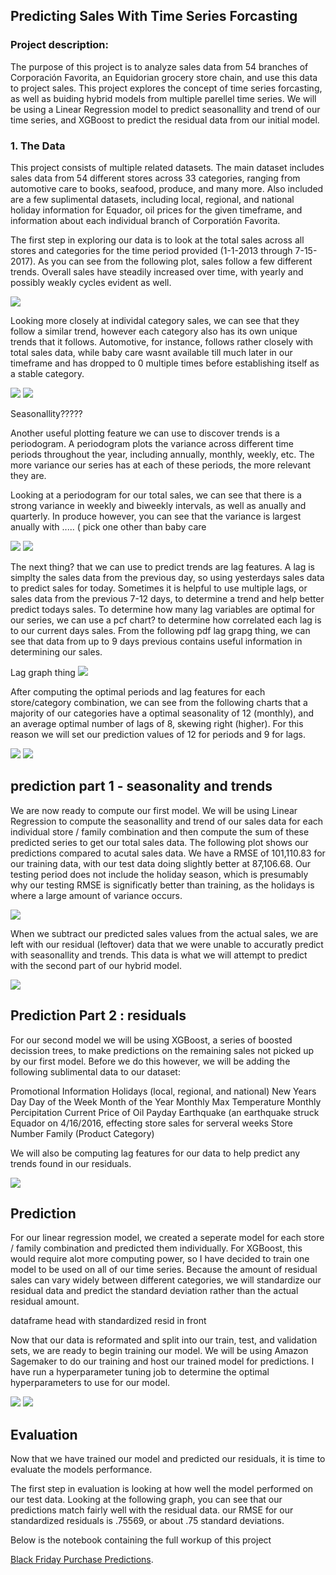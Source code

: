 ## Predicting Sales With Time Series Forcasting  

### Project description:

The purpose of this project is to analyze sales data from 54 branches of Corporación Favorita, an Equidorian grocery store chain, and use this data to project sales. This project explores the concept of time series forcasting, as well as buiding hybrid models from multiple parellel time series. We will be using a Linear Regression model to predict seasonallity and trend of our time series, and XGBoost to predict the residual data from our initial model. 

### 1. The Data

This project consists of multiple related datasets. The main dataset includes sales data from 54 different stores across 33 categories, ranging from  automotive care to books, seafood, produce, and many more. Also included are a few suplimental datasets, including local, regional, and national holiday information for Equador, oil prices for the given timeframe, and information about each individual branch of Corporatión Favorita. 

The first step in exploring our data is to look at the total sales across all stores and categories for the time period provided (1-1-2013 through 7-15-2017). As you can see from the following plot, sales follow a few different trends. Overall sales have steadily increased over time, with yearly and possibly weakly cycles evident as well. 


<img src="https://github.com/ksivitz/ksivitz.github.io/blob/35e0b03c7766f3005e2ea24740ca5bdd523bc0f4/images/sales/total-sales-plot.PNG?raw=true"/>

Looking more closely at individal category sales, we can see that they follow a similar trend, however each category also has its own unique trends that it follows. Automotive, for instance, follows rather closely with total sales data, while baby care wasnt available till much later in our timeframe and has dropped to 0 multiple times before establishing itself as a stable category.

<img src="https://github.com/ksivitz/ksivitz.github.io/blob/35e0b03c7766f3005e2ea24740ca5bdd523bc0f4/images/sales/total-sales-automotive.PNG?raw=true"/>

<img src="https://github.com/ksivitz/ksivitz.github.io/blob/35e0b03c7766f3005e2ea24740ca5bdd523bc0f4/images/sales/total-sales-babycare.PNG?raw=true"/>


Seasonallity?????

Another useful plotting feature we can use to discover trends is a periodogram. A periodogram plots the variance across different time periods throughout the year, including annually, monthly, weekly, etc. The more variance our series has at each of these periods, the more relevant they are.

Looking at a periodogram for our total sales, we can see that there is a strong variance in weekly and biweekly intervals, as well as anually and quarterly. In produce however, you can see that the variance is largest anually with ..... ( pick one other than baby care


<img src="https://github.com/ksivitz/ksivitz.github.io/blob/35e0b03c7766f3005e2ea24740ca5bdd523bc0f4/images/sales/total-sales-periodogram.PNG?raw=true"/>
<img src="https://github.com/ksivitz/ksivitz.github.io/blob/35e0b03c7766f3005e2ea24740ca5bdd523bc0f4/images/sales/produce-periodogram.PNG?raw=true"/>


The next thing? that we can use to predict trends are lag features. A lag is simplty the sales data from the previous day, so using yesterdays sales data to predict sales for today. Sometimes it is helpful to use multiple lags, or sales data from the previous 7-12 days, to determine a trend and help better predict todays sales. To determine how many lag variables are optimal for our series, we can use a pcf chart? to determine how correlated each lag is to our current days sales. From the following pdf lag grapg thing, we can see that data from up to 9 days previous contains useful information in determining our sales.

Lag graph thing
<img src="https://github.com/ksivitz/ksivitz.github.io/blob/35e0b03c7766f3005e2ea24740ca5bdd523bc0f4/images/sales/lag-graph.PNG?raw=true"/>


After computing the optimal periods and lag features for each store/category combination, we can see from the following charts that a majority of our categories have a optimal seasonality of 12 (monthly), and an average optimal number of lags of 8, skewing right (higher). For this reason we will set our prediction values of 12 for periods and 9 for lags. 


<img src="https://github.com/ksivitz/ksivitz.github.io/blob/35e0b03c7766f3005e2ea24740ca5bdd523bc0f4/images/sales/period-histogram.PNG?raw=true"/>

<img src="https://github.com/ksivitz/ksivitz.github.io/blob/35e0b03c7766f3005e2ea24740ca5bdd523bc0f4/images/sales/pcf-value-histogram.PNG?raw=true"/>

## prediction part 1 - seasonality and trends


We are now ready to compute our first model. We will be using Linear Regression to compute the seasonallity and trend of our sales data for each individual store / family combination and then compute the sum of these predicted series to get our total sales data. The following plot shows our predictions compared to acutal sales data. We have a RMSE of 101,110.83 for our training data, with our test data doing slightly better at 87,106.68. Our testing period does not include the holiday season, which is presumably why our testing RMSE is significatly better than training, as the holidays is where a large amount of variance occurs. 

<img src="https://github.com/ksivitz/ksivitz.github.io/blob/35e0b03c7766f3005e2ea24740ca5bdd523bc0f4/images/sales/total-sales-seasonal-forcast.PNG?raw=true"/>

When we subtract our predicted sales values from the actual sales, we are left with our residual (leftover) data that we were unable to accuratly predict with seasonallity and trends. This data is what we will attempt to predict with the second part of our hybrid model. 

<img src="https://github.com/ksivitz/ksivitz.github.io/blob/35e0b03c7766f3005e2ea24740ca5bdd523bc0f4/images/sales/total-sales-residual-plot.PNG?raw=true"/>

## Prediction Part 2 : residuals

For our second model we will be using XGBoost, a series of boosted decission trees, to make predictions on the remaining sales not picked up by our first model. Before we do this however, we will be adding the following sublimental data to our dataset:

Promotional Information
Holidays (local, regional, and national)
New Years Day
Day of the Week
Month of the Year
Monthly Max Temperature
Monthly Percipitation
Current Price of Oil
Payday
Earthquake (an earthquake struck Equador on 4/16/2016, effecting store sales for serveral weeks
Store Number
Family (Product Category)

We will also be computing lag features for our data to help predict any trends found in our residuals. 

<img src="https://github.com/ksivitz/ksivitz.github.io/blob/35e0b03c7766f3005e2ea24740ca5bdd523bc0f4/images/sales/feature-training.PNG?raw=true"/>

## Prediction

For our linear regression model, we created a seperate model for each store / family combination and predicted them individually. For XGBoost, this would require alot more computing power, so I have decided to train one model to be used on all of our time series. Because the amount of residual sales can vary widely between different categories, we will standardize our residual data and predict the standard deviation rather than the actual residual amount. 

dataframe head with standardized resid in front


Now that our data is reformated and split into our train, test, and validation sets, we are ready to begin training our model. We will be using Amazon Sagemaker to do our training and host our trained model for predictions. I have run a hyperparameter tuning job to determine the optimal hyperparameters to use for our model. 

<img src="https://github.com/ksivitz/ksivitz.github.io/blob/35e0b03c7766f3005e2ea24740ca5bdd523bc0f4/images/sales/hyperparameters.PNG?raw=true"/>

<img src="https://github.com/ksivitz/ksivitz.github.io/blob/35e0b03c7766f3005e2ea24740ca5bdd523bc0f4/images/sales/model-training.PNG?raw=true"/>

## Evaluation

Now that we have trained our model and predicted our residuals, it is time to evaluate the models performance. 

The first step in evaluation is looking at how well the model performed on our test data. Looking at the following graph, you can see that our predictions match fairly well with the residual data. our RMSE for our standardized residuals is .75569, or about .75 standard deviations. 


Below is the notebook containing the full workup of this project

[Black Friday Purchase Predictions](https://ksivitz.github.io/notebooks/black_friday_notebook.html).
